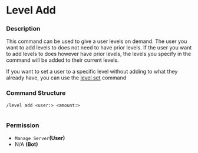 # Level Add

### Description

This command can be used to give a user levels on demand. The user you want to add levels to does not need to have prior levels. If the user you want to add levels to does however have prior levels, the levels you specify in the command will be added to their current levels.

If you want to set a user to a specific level without adding to what they already have, you can use the [level set](level-set.md) command

### Command Structure

```
/level add <user:> <amount:>
```

<figure><img src="https://i.imgur.com/DhLhucC.png" alt=""><figcaption></figcaption></figure>

### **Permission**

* `Manage Server`**(User)**
* N/A **(Bot)**
